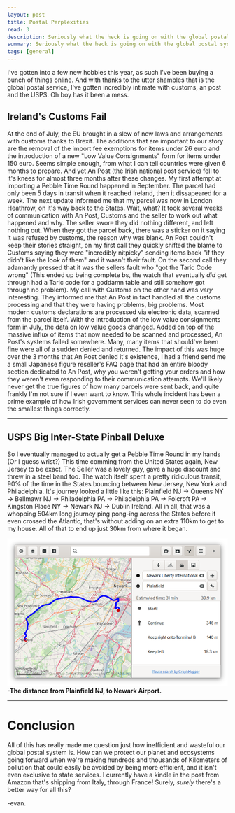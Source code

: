 ```yaml
---
layout: post
title: Postal Perplexities
read: 3
description: Seriously what the heck is going on with the global postal system?
summary: Seriously what the heck is going on with the global postal system?
tags: [general]
---
```


 I've gotten into a few new hobbies this year, as such I've been buying a bunch of things online. And with thanks to the utter shambles that is the global postal service, I've gotten incredibly intimate with customs, an post and the USPS. Oh boy has it been a mess.

## Ireland's Customs Fail
 At the end of July, the EU brought in a slew of new laws and arrangements with customs thanks to Brexit. The additions that are important to our story are the removal of the import fee exemptions for items under 26 euro and the introduction of a new "Low Value Consignments" form for items under 150 euro. Seems simple enough, from what I can tell countries were given 6 months to prepare. And yet An Post (the Irish national post service) fell to it's knees for almost three months after these changes.
  My first attempt at importing a Pebble Time Round happened in September. The parcel had only been 5 days in transit when it reached Ireland, then it dissapeared for a week. The next update informed me that my parcel was now in London Heathrow, on it's way back to the States. Wait, what?
 It took several weeks of communication with An Post, Customs and the seller to work out what happened and why. The seller swore they did nothing different, and left nothing out. When they got the parcel back, there was a sticker on it saying it was refused by customs, the reason why was blank. An Post couldn't keep their stories straight, on my first call they quickly shifted the blame to Customs saying they were "incredibly nitpicky" sending items back "if they didn't like the look of them" and it wasn't their fault. On the second call they adamantly pressed that it was the sellers fault who "got the Taric Code wrong" (This ended up being complete bs, the watch that eventually _did_ get through had a Taric code for a goddamn table and still somehow got through no problem). My call with Customs on the other hand was _very_ interesting. They informed me that An Post in fact handled all the customs processing and that they were having problems, big problems.
 Most modern customs declarations are processed via electronic data, scanned from the parcel itself. With the introduction of the low value consignments form in July, the data on low value goods changed. Added on top of the massive influx of items that now needed to be scanned and processed, An Post's systems failed somewhere. Many, many items that should've been fine were all of a sudden denied and returned. The impact of this was huge over the 3 months that An Post denied it's existence, I had a friend send me a small Japanese figure reseller's FAQ page that had an entire bloody section dedicated to An Post, why you weren't getting your orders and how they weren't even responding to their communication attempts. We'll likely never get the true figures of how many parcels were sent back, and quite frankly I'm not sure if I even want to know. This whole incident has been a prime example of how Irish government services can never seen to do even the smallest things correctly. 

---

## USPS Big Inter-State Pinball Deluxe
 So I eventually managed to actually get a Pebble Time Round in my hands (Or I guess wrist?) This time comming from the United States again, New Jersey to be exact. The Seller was a lovely guy, gave a huge discount and threw in a steel band too. The watch itself spent a pretty ridiculous transit, 90% of the time in the States bouncing between New Jersey, New York and Philadelphia. It's journey looked a little like this: Plainfield NJ -> Queens NY -> Bellmawr NJ -> Philadelphia PA -> Philadelphia PA -> Folcroft PA -> Kingston Place NY -> Newark NJ -> Dublin Ireland. All in all, that was a whopping 504km long journey ping pong-ing across the States before it even crossed the Atlantic, that's without adding on an extra 110km to get to my house. All of that to end up just 30km from where it began.

![Picture](/assets/posts/post.png)
**-The distance from Plainfield NJ, to Newark Airport.**

---

# Conclusion
All of this has really made me question just how inefficient and wasteful our global postal system is. How can we protect our planet and ecosystems going forward when we're making hundreds and thousands of Kilometers of pollution that could easily be avoided by being more efficient, and it isn't even exclusive to state services. I currently have a kindle in the post from Amazon that's shipping from Italy, through France! Surely, _surely_ there's a better way for all this?

-evan.
